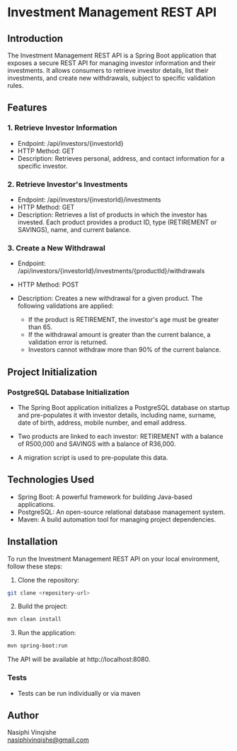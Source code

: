 # Investment Management REST API
## Introduction

The Investment Management REST API is a Spring Boot application that exposes a secure REST API for managing investor information and their investments. It allows consumers to retrieve investor details, list their investments, and create new withdrawals, subject to specific validation rules.

## Features
### 1. Retrieve Investor Information

* Endpoint: /api/investors/{investorId}
* HTTP Method: GET
* Description: Retrieves personal, address, and contact information for a specific investor.

### 2. Retrieve Investor's Investments
* Endpoint: /api/investors/{investorId}/investments
* HTTP Method: GET
* Description: Retrieves a list of products in which the investor has invested. Each product provides a product ID, type (RETIREMENT or SAVINGS), name, and current balance.

### 3. Create a New Withdrawal
* Endpoint: /api/investors/{investorId}/investments/{productId}/withdrawals

* HTTP Method: POST

* Description: Creates a new withdrawal for a given product. The following validations are applied:

    * If the product is RETIREMENT, the investor's age must be greater than 65.
    * If the withdrawal amount is greater than the current balance, a validation error is returned.
    * Investors cannot withdraw more than 90% of the current balance.

## Project Initialization
### PostgreSQL Database Initialization
* The Spring Boot application initializes a PostgreSQL database on startup and pre-populates it with investor details, including name, surname, date of birth, address, mobile number, and email address.

* Two products are linked to each investor: RETIREMENT with a balance of R500,000 and SAVINGS with a balance of R36,000.

* A migration script is used to pre-populate this data.


## Technologies Used
* Spring Boot: A powerful framework for building Java-based applications.
* PostgreSQL: An open-source relational database management system.
* Maven: A build automation tool for managing project dependencies.


## Installation

To run the Investment Management REST API on your local environment, follow these steps:

1. Clone the repository:
```bash
git clone <repository-url>

```
2. Build the project:
```bash
mvn clean install

```

3. Run the application:
```bash
mvn spring-boot:run

```
The API will be available at http://localhost:8080.

### Tests

* Tests can be run individually or via maven


## Author

Nasiphi Vinqishe  
nasiphivinqishe@gmail.com

